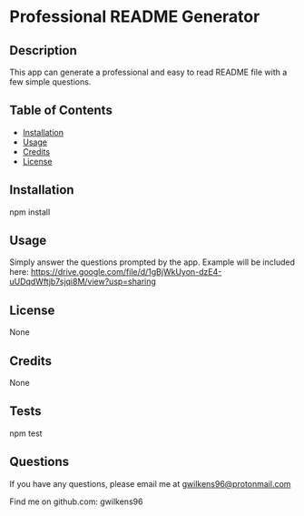 # Professional README Generator
  
  
  ## Description

  This app can generate a professional and easy to read README file with a few simple questions.

  ## Table of Contents

- [Installation](#installation)
- [Usage](#usage)
- [Credits](#credits)
- [License](#license)

## Installation

npm install

## Usage

Simply answer the questions prompted by the app. Example will be included here: https://drive.google.com/file/d/1gBjWkUyon-dzE4-uUDqdWftjb7sjqi8M/view?usp=sharing

## License

 None

## Credits

None

## Tests

npm test

## Questions

If you have any questions, please email me at gwilkens96@protonmail.com

Find me on github.com: gwilkens96
